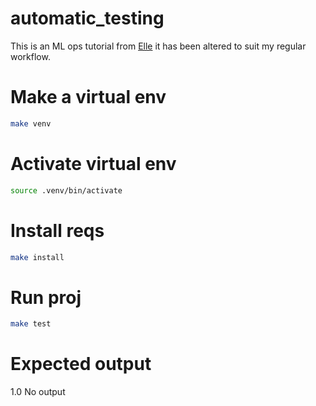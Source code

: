 # automatic_testing
This is an ML ops tutorial from [Elle](https://github.com/elleobrien/automatic_testing) it has been altered to suit my regular workflow.  

# Make a virtual env
```bash
make venv
```  

# Activate virtual env
```bash
source .venv/bin/activate
```  

# Install reqs
```bash
make install
```  

# Run proj
```bash
make test
```  

# Expected output
1.0
No output
